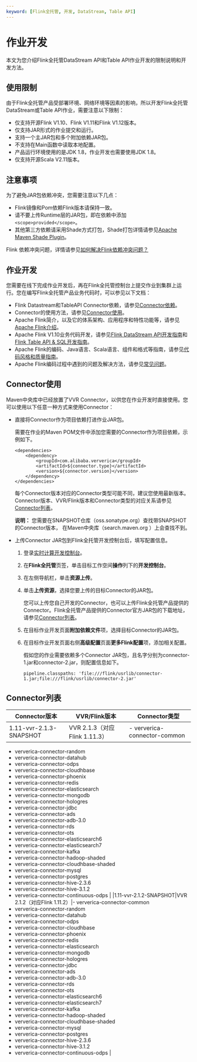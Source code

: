 ```yaml
---
keyword: [Flink全托管, 开发, DataStream, Table API]
---
```


# 作业开发

本文为您介绍Flink全托管DataStream API和Table API作业开发的限制说明和开发方法。

## 使用限制

由于Flink全托管产品受部署环境、网络环境等因素的影响，所以开发Flink全托管DataStream或Table API作业，需要注意以下限制：

-   仅支持开源Flink V1.10、Flink V1.11和Flink V1.12版本。
-   仅支持JAR形式的作业提交和运行。
-   支持一个主JAR包和多个附加依赖JAR包。
-   不支持在Main函数中读取本地配置。
-   产品运行环境使用的是JDK 1.8，作业开发也需要使用JDK 1.8。
-   仅支持开源Scala V2.11版本。

## 注意事项

为了避免JAR包依赖冲突，您需要注意以下几点：

-   Flink镜像和Pom依赖Flink版本请保持一致。
-   请不要上传Runtime层的JAR包，即在依赖中添加`<scope>provided</scope>`。
-   其他第三方依赖请采用Shade方式打包，Shade打包详情请参见[Apache Maven Shade Plugin](https://maven.apache.org/plugins/maven-shade-plugin/index.html)。

Flink 依赖冲突问题，详情请参见[如何解决Flink依赖冲突问题？](/cn.zh-CN/Flink全托管/常见问题.md)

## 作业开发

您需要在线下完成作业开发后，再在Flink全托管控制台上提交作业到集群上运行。您在编写Flink全托管产品业务代码时，可以参见以下文档：

-   Flink Datastream和TableAPI Connector依赖，请参见[Connector依赖](http://oss.sonatype.org/)。
-   Connector的使用方法，请参见[Connector使用](#section_x4p_87g_as0)。
-   Apache Flink简介，以及它的体系架构、应用程序和特性功能等，请参见[Apache Flink介绍](https://flink.apache.org/flink-architecture.html)。
-   Apache Flink V1.10业务代码开发，请参见[Flink DataStream API开发指南](https://ci.apache.org/projects/flink/flink-docs-release-1.10/dev/datastream_api.html)和[Flink Table API & SQL开发指南](https://ci.apache.org/projects/flink/flink-docs-release-1.10/dev/table/)。
-   Apache Flink的编码、Java语言、Scala语言、组件和格式等指南，请参见[代码风格和质量指南](https://flink.apache.org/contributing/code-style-and-quality-preamble.html)。
-   Apache Flink编码过程中遇到的问题及解决方法，请参见[常见问题](https://flink.apache.org/gettinghelp.html)。

## Connector使用

Maven中央库中已经放置了VVR Connector，以供您在作业开发时直接使用。您可以使用以下任意一种方式来使用Connector：

-   直接将Connector作为项目依赖打进作业JAR包。

    需要在作业的Maven POM文件中添加您需要的Connector作为项目依赖，示例如下。

    ```
    <dependencies>
        <dependency>
            <groupId>com.alibaba.ververica</groupId>
            <artifactId>${connector.type}</artifactId>
            <version>${connector.version}</version>
        </dependency>
    </dependencies>
    ```

    每个Connector版本对应的Connector类型可能不同，建议您使用最新版本。Connector版本、VVR/Flink版本和Connector类型的对应关系请参见[Connector列表](#section_nqp_8t8_3cb)。

    **说明：** 您需要在SNAPSHOT仓库（oss.sonatype.org）查找带SNAPSHOT的Connector版本， 在Maven中央库（search.maven.org ）上会查找不到。

-   上传Connector JAR包到Flink全托管开发控制台后，填写配置信息。
    1.  登录[实时计算开发控制台](https://realtime-compute.console.aliyun.com/regions/cn-shanghai)。
    2.  在**Flink全托管**页签，单击目标工作空间**操作**列下的**开发控制台**。
    3.  在左侧导航栏，单击**资源上传**。
    4.  单击**上传资源**，选择您要上传的目标Connector的JAR包。

        您可以上传您自己开发的Connector，也可以上传Flink全托管产品提供的Connector。Flink全托管产品提供的Connector官方JAR包的下载地址，请参见[Connector列表](https://repo1.maven.org/maven2/com/alibaba/ververica/)。

    5.  在目标作业开发页面**附加依赖文件**项，选择目标Connector的JAR包。
    6.  在目标作业开发页面右侧**高级配置**页面**更多Flink配置**项，添加相关配置。

        假如您的作业需要依赖多个Connector JAR包，且名字分别为connector-1.jar和connector-2.jar，则配置信息如下。

        ```
        pipeline.classpaths: 'file:///flink/usrlib/connector-1.jar;file:///flink/usrlib/connector-2.jar'
        ```


## Connector列表

|Connector版本|VVR/Flink版本|Connector类型|
|-----------|-----------|-----------|
|1.11-vvr-2.1.3-SNAPSHOT|VVR 2.1.3（对应Flink 1.11.3）|-   ververica-connector-common
-   ververica-connector-random
-   ververica-connector-datahub
-   ververica-connector-odps
-   ververica-connector-cloudhbase
-   ververica-connector-phoenix
-   ververica-connector-redis
-   ververica-connector-elasticsearch
-   ververica-connector-mongodb
-   ververica-connector-hologres
-   ververica-connector-jdbc
-   ververica-connector-ads
-   ververica-connector-adb-3.0
-   ververica-connector-rds
-   ververica-connector-ots
-   ververica-connector-elasticsearch6
-   ververica-connector-elasticsearch7
-   ververica-connector-kafka
-   ververica-connector-hadoop-shaded
-   ververica-connector-cloudhbase-shaded
-   ververica-connector-mysql
-   ververica-connector-postgres
-   ververica-connector-hive-2.3.6
-   ververica-connector-hive-3.1.2
-   ververica-connector-continuous-odps |
|1.11-vvr-2.1.2-SNAPSHOT|VVR 2.1.2（对应Flink 1.11.2）|-   ververica-connector-common
-   ververica-connector-random
-   ververica-connector-datahub
-   ververica-connector-odps
-   ververica-connector-cloudhbase
-   ververica-connector-phoenix
-   ververica-connector-redis
-   ververica-connector-elasticsearch
-   ververica-connector-mongodb
-   ververica-connector-hologres
-   ververica-connector-jdbc
-   ververica-connector-ads
-   ververica-connector-adb-3.0
-   ververica-connector-rds
-   ververica-connector-ots
-   ververica-connector-elasticsearch6
-   ververica-connector-elasticsearch7
-   ververica-connector-kafka
-   ververica-connector-hadoop-shaded
-   ververica-connector-cloudhbase-shaded
-   ververica-connector-mysql
-   ververica-connector-postgres
-   ververica-connector-hive-2.3.6
-   ververica-connector-hive-3.1.2
-   ververica-connector-continuous-odps |

